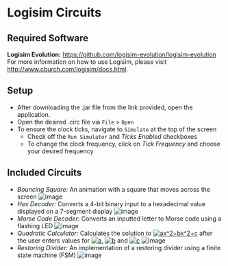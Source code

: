 # Logisim Circuits

## Required Software
**Logisim Evolution:** https://github.com/logisim-evolution/logisim-evolution  
For more information on how to use Logisim, please visit http://www.cburch.com/logisim/docs.html.

## Setup
- After downloading the .jar file from the link provided, open the application.
- Open the desired .circ file via `File` > `Open`
- To ensure the clock ticks, navigate to `Simulate` at the top of the screen
    - Check off the `Run Simulator` and _Ticks Enabled_ checkboxes
    - To change the clock frequency, click on _Tick Frequency_ and choose your desired frequency

## Included Circuits
- _Bouncing Square:_ An animation with a square that moves across the screen
    ![image](https://user-images.githubusercontent.com/69637288/130248611-3cb8d8a3-bf19-48a7-a4d0-e8bf6ffc7ed6.png)
- _Hex Decoder:_ Converts a 4-bit binary input to a hexadecimal value displayed on a 7-segment display
    ![image](https://user-images.githubusercontent.com/69637288/130247613-591c1483-3528-40a9-88c3-943f3fd6a638.png)
- _Morse Code Decoder:_ Converts an inputted letter to Morse code using a flashing LED
    ![image](https://user-images.githubusercontent.com/69637288/130247867-15d15da4-0428-4bb6-b682-c40b13ab9c2e.png)
- _Quadratic Calculator:_ Calculates the solution to <a href="https://www.codecogs.com/eqnedit.php?latex=ax^2&plus;bx^2&plus;c" target="_blank"><img src="https://latex.codecogs.com/svg.latex?ax^2&plus;bx^2&plus;c" title="ax^2+bx^2+c" /></a> after the user enters values for <a href="https://www.codecogs.com/eqnedit.php?latex=a" target="_blank"><img src="https://latex.codecogs.com/svg.latex?a" title="a" /></a>, <a href="https://www.codecogs.com/eqnedit.php?latex=b" target="_blank"><img src="https://latex.codecogs.com/svg.latex?b" title="b" /></a> and <a href="https://www.codecogs.com/eqnedit.php?latex=c" target="_blank"><img src="https://latex.codecogs.com/svg.latex?c" title="c" /></a>
    ![image](https://user-images.githubusercontent.com/69637288/130248001-d0bb768a-07ca-477c-80b1-3623f9d2c3ed.png)
- _Restoring Divider:_ An implementation of a restoring divider using a finite state machine (FSM)
    ![image](https://user-images.githubusercontent.com/69637288/130248133-9f525a5c-7a39-4537-bc29-e6901e866bf0.png)
